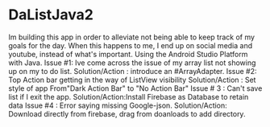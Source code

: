 # DaListJava2
 Im building this app in order to alleviate not being able to keep track of my goals for the day. When this happens to me, I end up on social media and youtube, instead of what's important. Using the Android Studio Platform with Java. 
 Issue #1: Ive come across the issue of my array list not showing up on my to do list. Solution/Action : introduce an #ArrayAdapter.
 Issue #2: Top Action bar getting in the way of ListView visibility Solution/Action : Set style of app From"Dark Action Bar" to "No Action Bar"
Issue # 3 : Can't save list if I exit the app. Solution/Action:Install Firebase as Database to retain data
Issue #4 : Error saying missing Google-json. Solution/Action: Download directly from firebase, drag from doanloads to add directory.
